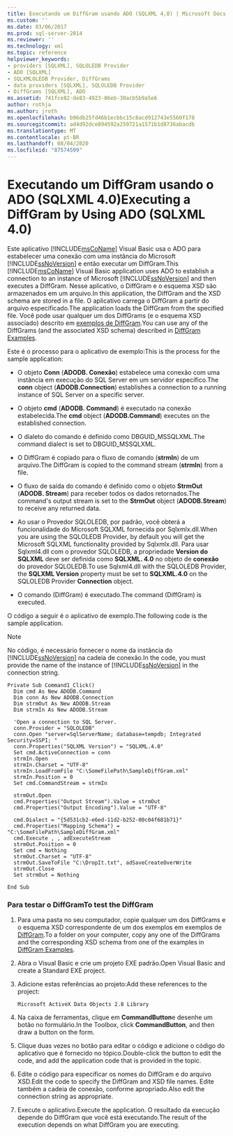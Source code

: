 ```yaml
---
title: Executando um DiffGram usando ADO (SQLXML 4,0) | Microsoft Docs
ms.custom: ''
ms.date: 03/06/2017
ms.prod: sql-server-2014
ms.reviewer: ''
ms.technology: xml
ms.topic: reference
helpviewer_keywords:
- providers [SQLXML], SQLOLEDB Provider
- ADO [SQLXML]
- SQLXMLOLEDB Provider, DiffGrams
- data providers [SQLXML], SQLOLEDB Provider
- DiffGrams [SQLXML], ADO
ms.assetid: 741fce82-de83-4923-86eb-30acb5b9a5e6
author: rothja
ms.author: jroth
ms.openlocfilehash: b96db25fd46b1ecbbc15c8acd912743e5560f178
ms.sourcegitcommit: ad4d92dce894592a259721a1571b1d8736abacdb
ms.translationtype: MT
ms.contentlocale: pt-BR
ms.lasthandoff: 08/04/2020
ms.locfileid: "87574599"
---
```

# <a name="executing-a-diffgram-by-using-ado-sqlxml-40"></a><span data-ttu-id="8c491-102">Executando um DiffGram usando o ADO (SQLXML 4.0)</span><span class="sxs-lookup"><span data-stu-id="8c491-102">Executing a DiffGram by Using ADO (SQLXML 4.0)</span></span>
  <span data-ttu-id="8c491-103">Este aplicativo [!INCLUDE[msCoName](../../../includes/msconame-md.md)] Visual Basic usa o ADO para estabelecer uma conexão com uma instância do Microsoft [!INCLUDE[ssNoVersion](../../../includes/ssnoversion-md.md)] e então executar um DiffGram.</span><span class="sxs-lookup"><span data-stu-id="8c491-103">This [!INCLUDE[msCoName](../../../includes/msconame-md.md)] Visual Basic application uses ADO to establish a connection to an instance of Microsoft [!INCLUDE[ssNoVersion](../../../includes/ssnoversion-md.md)] and then executes a DiffGram.</span></span> <span data-ttu-id="8c491-104">Nesse aplicativo, o DiffGram e o esquema XSD são armazenados em um arquivo.</span><span class="sxs-lookup"><span data-stu-id="8c491-104">In this application, the DiffGram and the XSD schema are stored in a file.</span></span> <span data-ttu-id="8c491-105">O aplicativo carrega o DiffGram a partir do arquivo especificado.</span><span class="sxs-lookup"><span data-stu-id="8c491-105">The application loads the DiffGram from the specified file.</span></span> <span data-ttu-id="8c491-106">Você pode usar qualquer um dos DiffGrams (e o esquema XSD associado) descrito em [exemplos de DiffGram](diffgram-examples-sqlxml-4-0.md).</span><span class="sxs-lookup"><span data-stu-id="8c491-106">You can use any of the DiffGrams (and the associated XSD schema) described in [DiffGram Examples](diffgram-examples-sqlxml-4-0.md).</span></span>  
  
 <span data-ttu-id="8c491-107">Este é o processo para o aplicativo de exemplo:</span><span class="sxs-lookup"><span data-stu-id="8c491-107">This is the process for the sample application:</span></span>  
  
-   <span data-ttu-id="8c491-108">O objeto **Conn** (**ADODB. Conexão**) estabelece uma conexão com uma instância em execução do SQL Server em um servidor específico.</span><span class="sxs-lookup"><span data-stu-id="8c491-108">The **conn** object (**ADODB.Connection**) establishes a connection to a running instance of SQL Server on a specific server.</span></span>  
  
-   <span data-ttu-id="8c491-109">O objeto **cmd** (**ADODB. Command**) é executado na conexão estabelecida.</span><span class="sxs-lookup"><span data-stu-id="8c491-109">The **cmd** object (**ADODB.Command**) executes on the established connection.</span></span>  
  
-   <span data-ttu-id="8c491-110">O dialeto do comando é definido como DBGUID_MSSQLXML.</span><span class="sxs-lookup"><span data-stu-id="8c491-110">The command dialect is set to DBGUID_MSSQLXML.</span></span>  
  
-   <span data-ttu-id="8c491-111">O DiffGram é copiado para o fluxo de comando (**strmIn**) de um arquivo.</span><span class="sxs-lookup"><span data-stu-id="8c491-111">The DiffGram is copied to the command stream (**strmIn**) from a file.</span></span>  
  
-   <span data-ttu-id="8c491-112">O fluxo de saída do comando é definido como o objeto **StrmOut** (**ADODB. Stream**) para receber todos os dados retornados.</span><span class="sxs-lookup"><span data-stu-id="8c491-112">The command's output stream is set to the **StrmOut** object (**ADODB.Stream**) to receive any returned data.</span></span>  
  
-   <span data-ttu-id="8c491-113">Ao usar o Provedor SQLOLEDB, por padrão, você obterá a funcionalidade do Microsoft SQLXML fornecida por Sqlxmlx.dll.</span><span class="sxs-lookup"><span data-stu-id="8c491-113">When you are using the SQLOLEDB Provider, by default you will get the Microsoft SQLXML functionality provided by Sqlxmlx.dll.</span></span> <span data-ttu-id="8c491-114">Para usar Sqlxml4.dll com o provedor SQLOLEDB, a propriedade **Version do SQLXML** deve ser definida como **SQLXML. 4.0** no objeto de **conexão** do provedor SQLOLEDB.</span><span class="sxs-lookup"><span data-stu-id="8c491-114">To use Sqlxml4.dll with the SQLOLEDB Provider, the **SQLXML Version** property must be set to **SQLXML.4.0** on the SQLOLEDB Provider **Connection** object.</span></span>  
  
-   <span data-ttu-id="8c491-115">O comando (DiffGram) é executado.</span><span class="sxs-lookup"><span data-stu-id="8c491-115">The command (DiffGram) is executed.</span></span>  
  
 <span data-ttu-id="8c491-116">O código a seguir é o aplicativo de exemplo.</span><span class="sxs-lookup"><span data-stu-id="8c491-116">The following code is the sample application.</span></span>  
  
> [!NOTE]  
>  <span data-ttu-id="8c491-117">No código, é necessário fornecer o nome da instância do [!INCLUDE[ssNoVersion](../../../includes/ssnoversion-md.md)] na cadeia de conexão.</span><span class="sxs-lookup"><span data-stu-id="8c491-117">In the code, you must provide the name of the instance of [!INCLUDE[ssNoVersion](../../../includes/ssnoversion-md.md)] in the connection string.</span></span>  
  
```  
Private Sub Command1_Click()  
  Dim cmd As New ADODB.Command  
  Dim conn As New ADODB.Connection  
  Dim strmOut As New ADODB.Stream  
  Dim strmIn As New ADODB.Stream  
  
  'Open a connection to SQL Server.  
  conn.Provider = "SQLOLEDB"  
  conn.Open "server=SqlServerName; database=tempdb; Integrated Security=SSPI; "  
  conn.Properties("SQLXML Version") = "SQLXML.4.0"  
  Set cmd.ActiveConnection = conn  
  strmIn.Open  
  strmIn.Charset = "UTF-8"  
  strmIn.LoadFromFile "C:\SomeFilePath\SampleDiffGram.xml"  
  strmIn.Position = 0  
  Set cmd.CommandStream = strmIn  
  
  strmOut.Open  
  cmd.Properties("Output Stream").Value = strmOut  
  cmd.Properties("Output Encoding").Value = "UTF-8"  
  
  cmd.Dialect = "{5d531cb2-e6ed-11d2-b252-00c04f681b71}"  
  cmd.Properties("Mapping Schema") = "C:\SomeFilePath\SampleDiffGram.xml"  
  cmd.Execute , , adExecuteStream  
  strmOut.Position = 0  
  Set cmd = Nothing  
  strmOut.Charset = "UTF-8"  
  strmOut.SaveToFile "C:\DropIt.txt", adSaveCreateOverWrite  
  strmOut.Close  
  Set strmOut = Nothing  
  
End Sub  
```  
  
### <a name="to-test-the-diffgram"></a><span data-ttu-id="8c491-118">Para testar o DiffGram</span><span class="sxs-lookup"><span data-stu-id="8c491-118">To test the DiffGram</span></span>  
  
1.  <span data-ttu-id="8c491-119">Para uma pasta no seu computador, copie qualquer um dos DiffGrams e o esquema XSD correspondente de um dos exemplos em exemplos de [DiffGram](diffgram-examples-sqlxml-4-0.md).</span><span class="sxs-lookup"><span data-stu-id="8c491-119">To a folder on your computer, copy any one of the DiffGrams and the corresponding XSD schema from one of the examples in [DiffGram Examples](diffgram-examples-sqlxml-4-0.md).</span></span>  
  
2.  <span data-ttu-id="8c491-120">Abra o Visual Basic e crie um projeto EXE padrão.</span><span class="sxs-lookup"><span data-stu-id="8c491-120">Open Visual Basic and create a Standard EXE project.</span></span>  
  
3.  <span data-ttu-id="8c491-121">Adicione estas referências ao projeto:</span><span class="sxs-lookup"><span data-stu-id="8c491-121">Add these references to the project:</span></span>  
  
    ```  
    Microsoft ActiveX Data Objects 2.8 Library  
    ```  
  
4.  <span data-ttu-id="8c491-122">Na caixa de ferramentas, clique em **CommandButton**e desenhe um botão no formulário.</span><span class="sxs-lookup"><span data-stu-id="8c491-122">In the Toolbox, click **CommandButton**, and then draw a button on the form.</span></span>  
  
5.  <span data-ttu-id="8c491-123">Clique duas vezes no botão para editar o código e adicione o código do aplicativo que é fornecido no tópico.</span><span class="sxs-lookup"><span data-stu-id="8c491-123">Double-click the button to edit the code, and add the application code that is provided in the topic.</span></span>  
  
6.  <span data-ttu-id="8c491-124">Edite o código para especificar os nomes do DiffGram e do arquivo XSD.</span><span class="sxs-lookup"><span data-stu-id="8c491-124">Edit the code to specify the DiffGram and XSD file names.</span></span> <span data-ttu-id="8c491-125">Edite também a cadeia de conexão, conforme apropriado.</span><span class="sxs-lookup"><span data-stu-id="8c491-125">Also edit the connection string as appropriate.</span></span>  
  
7.  <span data-ttu-id="8c491-126">Execute o aplicativo.</span><span class="sxs-lookup"><span data-stu-id="8c491-126">Execute the application.</span></span> <span data-ttu-id="8c491-127">O resultado da execução depende do DiffGram que você está executando.</span><span class="sxs-lookup"><span data-stu-id="8c491-127">The result of the execution depends on what DiffGram you are executing.</span></span>  
  
  
